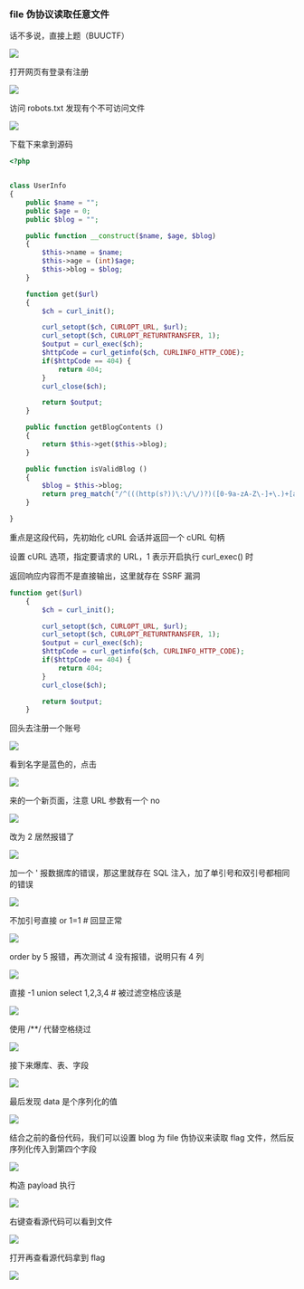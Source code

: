 ### file 伪协议读取任意文件

话不多说，直接上题（BUUCTF）

![](https://pic1.imgdb.cn/item/67b17da3d0e0a243d4ffc410.jpg)

打开网页有登录有注册

![](https://pic1.imgdb.cn/item/67b17e1cd0e0a243d4ffc414.jpg)

访问 robots.txt 发现有个不可访问文件

![](https://pic1.imgdb.cn/item/67b17e32d0e0a243d4ffc41a.jpg)

下载下来拿到源码

```php
<?php


class UserInfo
{
    public $name = "";
    public $age = 0;
    public $blog = "";

    public function __construct($name, $age, $blog)
    {
        $this->name = $name;
        $this->age = (int)$age;
        $this->blog = $blog;
    }

    function get($url)
    {
        $ch = curl_init();

        curl_setopt($ch, CURLOPT_URL, $url);
        curl_setopt($ch, CURLOPT_RETURNTRANSFER, 1);
        $output = curl_exec($ch);
        $httpCode = curl_getinfo($ch, CURLINFO_HTTP_CODE);
        if($httpCode == 404) {
            return 404;
        }
        curl_close($ch);

        return $output;
    }

    public function getBlogContents ()
    {
        return $this->get($this->blog);
    }

    public function isValidBlog ()
    {
        $blog = $this->blog;
        return preg_match("/^(((http(s?))\:\/\/)?)([0-9a-zA-Z\-]+\.)+[a-zA-Z]{2,6}(\:[0-9]+)?(\/\S*)?$/i", $blog);
    }

}
```

重点是这段代码，先初始化 cURL 会话并返回一个 cURL 句柄

设置 cURL 选项，指定要请求的 URL，1 表示开启执行 curl_exec() 时

返回响应内容而不是直接输出，这里就存在 SSRF 漏洞

```php
function get($url)
    {
        $ch = curl_init();

        curl_setopt($ch, CURLOPT_URL, $url);
        curl_setopt($ch, CURLOPT_RETURNTRANSFER, 1);
        $output = curl_exec($ch);
        $httpCode = curl_getinfo($ch, CURLINFO_HTTP_CODE);
        if($httpCode == 404) {
            return 404;
        }
        curl_close($ch);

        return $output;
    }
```

回头去注册一个账号

![](https://pic1.imgdb.cn/item/67b18608d0e0a243d4ffc514.jpg)

看到名字是蓝色的，点击

![](https://pic1.imgdb.cn/item/67b18619d0e0a243d4ffc515.jpg)

来的一个新页面，注意 URL 参数有一个 no

![](https://pic1.imgdb.cn/item/67b18628d0e0a243d4ffc516.jpg)

改为 2 居然报错了

![](https://pic1.imgdb.cn/item/67b18635d0e0a243d4ffc517.jpg)

加一个 ' 报数据库的错误，那这里就存在 SQL 注入，加了单引号和双引号都相同的错误

![](https://pic1.imgdb.cn/item/67b1864fd0e0a243d4ffc518.jpg)

不加引号直接 or 1=1 # 回显正常

![](https://pic1.imgdb.cn/item/67b1865fd0e0a243d4ffc519.jpg)

order by 5 报错，再次测试 4 没有报错，说明只有 4 列

![](https://pic1.imgdb.cn/item/67b18681d0e0a243d4ffc51b.jpg)

直接 -1 union select 1,2,3,4 # 被过滤空格应该是

![](https://pic1.imgdb.cn/item/67b18697d0e0a243d4ffc51c.jpg)

使用 /**/ 代替空格绕过

![](https://pic1.imgdb.cn/item/67b186a8d0e0a243d4ffc51d.jpg)

接下来爆库、表、字段

![](https://pic1.imgdb.cn/item/67b186bbd0e0a243d4ffc51e.jpg)

最后发现 data 是个序列化的值

![](https://pic1.imgdb.cn/item/67b186ded0e0a243d4ffc521.jpg)

结合之前的备份代码，我们可以设置 blog 为 file 伪协议来读取 flag 文件，然后反序列化传入到第四个字段

![](https://pic1.imgdb.cn/item/67b186f1d0e0a243d4ffc523.jpg)

构造 payload 执行

![](https://pic1.imgdb.cn/item/67b18701d0e0a243d4ffc525.jpg)

右键查看源代码可以看到文件

![](https://pic1.imgdb.cn/item/67b1871cd0e0a243d4ffc526.jpg)

打开再查看源代码拿到 flag

![](https://pic1.imgdb.cn/item/67b1872cd0e0a243d4ffc52a.jpg)
